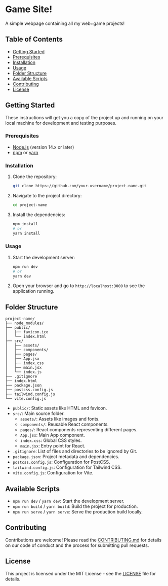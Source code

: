 
# Game Site!

A simple webpage containing all my web+game projects!

## Table of Contents

- [Getting Started](#getting-started)
- [Prerequisites](#prerequisites)
- [Installation](#installation)
- [Usage](#usage)
- [Folder Structure](#folder-structure)
- [Available Scripts](#available-scripts)
- [Contributing](#contributing)
- [License](#license)

## Getting Started

These instructions will get you a copy of the project up and running on your local machine for development and testing purposes.

### Prerequisites

- [Node.js](https://nodejs.org/en/) (version 14.x or later)
- [npm](https://www.npmjs.com/) or [yarn](https://yarnpkg.com/)

### Installation

1. Clone the repository:

   ```sh
   git clone https://github.com/your-username/project-name.git
   ```

2. Navigate to the project directory:

   ```sh
   cd project-name
   ```

3. Install the dependencies:

   ```sh
   npm install
   # or
   yarn install
   ```

### Usage

1. Start the development server:

   ```sh
   npm run dev
   # or
   yarn dev
   ```

2. Open your browser and go to `http://localhost:3000` to see the application running.

## Folder Structure

```
project-name/
├── node_modules/
├── public/
│   ├── favicon.ico
│   └── index.html
├── src/
│   ├── assets/
│   ├── components/
│   ├── pages/
│   ├── App.jsx
│   ├── index.css
│   ├── main.jsx
│   └── index.js
├── .gitignore
├── index.html
├── package.json
├── postcss.config.js
├── tailwind.config.js
└── vite.config.js
```

- `public/`: Static assets like HTML and favicon.
- `src/`: Main source folder.
  - `assets/`: Assets like images and fonts.
  - `components/`: Reusable React components.
  - `pages/`: React components representing different pages.
  - `App.jsx`: Main App component.
  - `index.css`: Global CSS styles.
  - `main.jsx`: Entry point for React.
- `.gitignore`: List of files and directories to be ignored by Git.
- `package.json`: Project metadata and dependencies.
- `postcss.config.js`: Configuration for PostCSS.
- `tailwind.config.js`: Configuration for Tailwind CSS.
- `vite.config.js`: Configuration for Vite.

## Available Scripts

- `npm run dev` / `yarn dev`: Start the development server.
- `npm run build` / `yarn build`: Build the project for production.
- `npm run serve` / `yarn serve`: Serve the production build locally.

## Contributing

Contributions are welcome! Please read the [CONTRIBUTING.md](CONTRIBUTING.md) for details on our code of conduct and the process for submitting pull requests.

## License

This project is licensed under the MIT License - see the [LICENSE](LICENSE) file for details.
